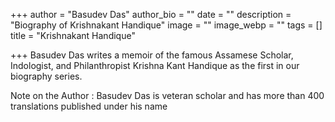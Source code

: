 +++
author = "Basudev Das"
author_bio = ""
date = ""
description = "Biography of Krishnakant Handique"
image = ""
image_webp = ""
tags = []
title = "Krishnakant Handique"

+++
Basudev Das writes a memoir of the famous Assamese Scholar, Indologist, and Philanthropist Krishna Kant Handique as the first in our biography series.

Note on the Author : Basudev Das is veteran scholar and has more than 400 translations published under his name